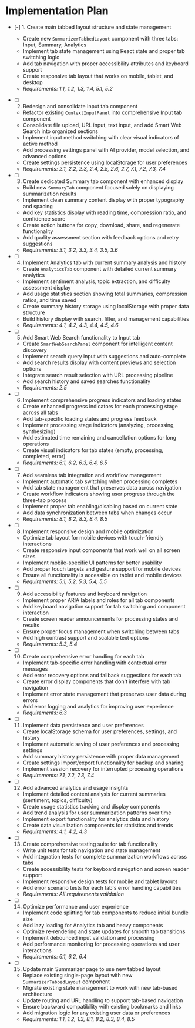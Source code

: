 # Implementation Plan

- [-] 1. Create main tabbed layout structure and state management



  - Create new `SummarizerTabbedLayout` component with three tabs: Input, Summary, Analytics
  - Implement tab state management using React state and proper tab switching logic
  - Add tab navigation with proper accessibility attributes and keyboard support
  - Create responsive tab layout that works on mobile, tablet, and desktop
  - _Requirements: 1.1, 1.2, 1.3, 1.4, 5.1, 5.2_

- [ ] 2. Redesign and consolidate Input tab component
  - Refactor existing `ContextInputPanel` into comprehensive Input tab component
  - Consolidate file upload, URL input, text input, and add Smart Web Search into organized sections
  - Implement input method switching with clear visual indicators of active method
  - Add processing settings panel with AI provider, model selection, and advanced options
  - Create settings persistence using localStorage for user preferences
  - _Requirements: 2.1, 2.2, 2.3, 2.4, 2.5, 2.6, 2.7, 7.1, 7.2, 7.3, 7.4_

- [ ] 3. Create dedicated Summary tab component with enhanced display
  - Build new `SummaryTab` component focused solely on displaying summarization results
  - Implement clean summary content display with proper typography and spacing
  - Add key statistics display with reading time, compression ratio, and confidence score
  - Create action buttons for copy, download, share, and regenerate functionality
  - Add quality assessment section with feedback options and retry suggestions
  - _Requirements: 3.1, 3.2, 3.3, 3.4, 3.5, 3.6_

- [ ] 4. Implement Analytics tab with current summary analysis and history
  - Create `AnalyticsTab` component with detailed current summary analytics
  - Implement sentiment analysis, topic extraction, and difficulty assessment display
  - Add usage statistics section showing total summaries, compression ratios, and time saved
  - Create summary history storage using localStorage with proper data structure
  - Build history display with search, filter, and management capabilities
  - _Requirements: 4.1, 4.2, 4.3, 4.4, 4.5, 4.6_

- [ ] 5. Add Smart Web Search functionality to Input tab
  - Create `SmartWebSearchPanel` component for intelligent content discovery
  - Implement search query input with suggestions and auto-complete
  - Add search results display with content previews and selection options
  - Integrate search result selection with URL processing pipeline
  - Add search history and saved searches functionality
  - _Requirements: 2.5_

- [ ] 6. Implement comprehensive progress indicators and loading states
  - Create enhanced progress indicators for each processing stage across all tabs
  - Add tab-specific loading states and progress feedback
  - Implement processing stage indicators (analyzing, processing, synthesizing)
  - Add estimated time remaining and cancellation options for long operations
  - Create visual indicators for tab states (empty, processing, completed, error)
  - _Requirements: 6.1, 6.2, 6.3, 6.4, 6.5_

- [ ] 7. Add seamless tab integration and workflow management
  - Implement automatic tab switching when processing completes
  - Add tab state management that preserves data across navigation
  - Create workflow indicators showing user progress through the three-tab process
  - Implement proper tab enabling/disabling based on current state
  - Add data synchronization between tabs when changes occur
  - _Requirements: 8.1, 8.2, 8.3, 8.4, 8.5_

- [ ] 8. Implement responsive design and mobile optimization
  - Optimize tab layout for mobile devices with touch-friendly interactions
  - Create responsive input components that work well on all screen sizes
  - Implement mobile-specific UI patterns for better usability
  - Add proper touch targets and gesture support for mobile devices
  - Ensure all functionality is accessible on tablet and mobile devices
  - _Requirements: 5.1, 5.2, 5.3, 5.4, 5.5_

- [ ] 9. Add accessibility features and keyboard navigation
  - Implement proper ARIA labels and roles for all tab components
  - Add keyboard navigation support for tab switching and component interaction
  - Create screen reader announcements for processing states and results
  - Ensure proper focus management when switching between tabs
  - Add high contrast support and scalable text options
  - _Requirements: 5.3, 5.4_

- [ ] 10. Create comprehensive error handling for each tab
  - Implement tab-specific error handling with contextual error messages
  - Add error recovery options and fallback suggestions for each tab
  - Create error display components that don't interfere with tab navigation
  - Implement error state management that preserves user data during errors
  - Add error logging and analytics for improving user experience
  - _Requirements: 6.3_

- [ ] 11. Implement data persistence and user preferences
  - Create localStorage schema for user preferences, settings, and history
  - Implement automatic saving of user preferences and processing settings
  - Add summary history persistence with proper data management
  - Create settings import/export functionality for backup and sharing
  - Implement session recovery for interrupted processing operations
  - _Requirements: 7.1, 7.2, 7.3, 7.4_

- [ ] 12. Add advanced analytics and usage insights
  - Implement detailed content analysis for current summaries (sentiment, topics, difficulty)
  - Create usage statistics tracking and display components
  - Add trend analysis for user summarization patterns over time
  - Implement export functionality for analytics data and history
  - Create data visualization components for statistics and trends
  - _Requirements: 4.1, 4.2, 4.3_

- [ ] 13. Create comprehensive testing suite for tab functionality
  - Write unit tests for tab navigation and state management
  - Add integration tests for complete summarization workflows across tabs
  - Create accessibility tests for keyboard navigation and screen reader support
  - Implement responsive design tests for mobile and tablet layouts
  - Add error scenario tests for each tab's error handling capabilities
  - _Requirements: All requirements validation_

- [ ] 14. Optimize performance and user experience
  - Implement code splitting for tab components to reduce initial bundle size
  - Add lazy loading for Analytics tab and heavy components
  - Optimize re-rendering and state updates for smooth tab transitions
  - Implement debounced input validation and processing
  - Add performance monitoring for processing operations and user interactions
  - _Requirements: 6.1, 6.2, 6.4_

- [ ] 15. Update main Summarizer page to use new tabbed layout
  - Replace existing single-page layout with new `SummarizerTabbedLayout` component
  - Migrate existing state management to work with new tab-based architecture
  - Update routing and URL handling to support tab-based navigation
  - Ensure backward compatibility with existing bookmarks and links
  - Add migration logic for any existing user data or preferences
  - _Requirements: 1.1, 1.2, 1.3, 8.1, 8.2, 8.3, 8.4, 8.5_